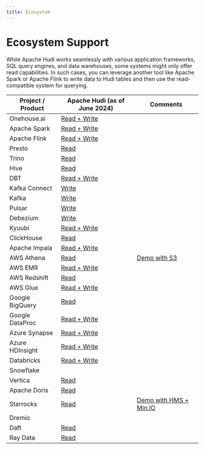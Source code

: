 ```yaml
---
title: Ecosystem
---
```


# Ecosystem Support

While Apache Hudi works seamlessly with various application frameworks, SQL query engines, and data warehouses, some systems might only offer read capabilities. 
In such cases, you can leverage another tool like Apache Spark or Apache Flink to write data to Hudi tables and then use the read-compatible system for querying.

| Project / Product | Apache Hudi (as of June 2024)                                                                                            | Comments    |
| ----------------- | ------------------------------------------------------------------------------------------------------------------------ | ----------- |
| Onehouse.ai       | [Read + Write](https://www.onehouse.ai/universal-data-lakehouse)                                                         |             |
| Apache Spark      | [Read + Write](https://hudi.apache.org/docs/quick-start-guide)                                                           |             |
| Apache Flink      | [Read + Write](https://hudi.apache.org/docs/flink-quick-start-guide)                                                     |             |
| Presto            | [Read](https://prestodb.io/docs/current/connector/hudi.html)                                                             |             |
| Trino             | [Read](https://trino.io/docs/current/connector/hudi.html)                                                                |             |
| Hive              | [Read](https://hudi.apache.org/docs/next/query_engine_setup/#hive)                                                       |             |
| DBT               | [Read + Write](https://hudi.apache.org/blog/2022/07/11/build-open-lakehouse-using-apache-hudi-and-dbt)                   |             |
| Kafka Connect     | [Write](https://github.com/apache/hudi/tree/master/hudi-kafka-connect)                                                   |             |
| Kafka             | [Write](https://hudi.apache.org/docs/hoodie_deltastreamer#kafka)                                                         |             |
| Pulsar            | [Write](https://hub.streamnative.io/connectors/lakehouse-sink/2.9.2/)                                                    |             |
| Debezium          | [Write](https://hudi.apache.org/cn/blog/2022/01/14/change-data-capture-with-debezium-and-apache-hudi/)                   |             |
| Kyuubi            | [Read + Write](https://kyuubi.readthedocs.io/en/v1.6.0-incubating-rc0/connector/flink/hudi.html)                         |             |
| ClickHouse        | [Read](https://clickhouse.com/docs/en/whats-new/changelog/#-clickhouse-release-2211-2022-11-17)                          |             |
| Apache Impala     | [Read + Write](https://hudi.apache.org/docs/querying_data/#impala-34-or-later)                                           |             |
| AWS Athena        | [Read](https://docs.aws.amazon.com/athena/latest/ug/querying-hudi.html)                                                  | [Demo with S3](https://docs.aws.amazon.com/athena/latest/ug/querying-hudi.html) |
| AWS EMR           | [Read + Write](https://docs.aws.amazon.com/emr/latest/ReleaseGuide/emr-hudi-installation-and-configuration.html)         |             |
| AWS Redshift      | [Read](https://docs.aws.amazon.com/redshift/latest/dg/c-spectrum-external-tables.html)                                   |             |
| AWS Glue          | [Read + Write](https://docs.aws.amazon.com/glue/latest/dg/aws-glue-programming-etl-format-hudi.html)                     |             |
| Google BigQuery   | [Read](https://hudi.apache.org/docs/gcp_bigquery/)                                                                       |             |
| Google DataProc   | [Read + Write](https://cloud.google.com/blog/products/data-analytics/getting-started-with-new-table-formats-on-dataproc) |             |
| Azure Synapse     | [Read + Write](https://www.onehouse.ai/blog/apache-hudi-on-microsoft-azure)                                              |             |
| Azure HDInsight   | [Read + Write](https://www.onehouse.ai/blog/apache-hudi-on-microsoft-azure)                                              |             |
| Databricks        | [Read + Write](https://hudi.apache.org/docs/azure_hoodie/)                                                               |             |
| Snowflake         |                                                                                                                          |             |
| Vertica           | [Read](https://www.vertica.com/kb/Apache_Hudi_TE/Content/Partner/Apache_Hudi_TE.htm)                                     |             |
| Apache Doris      | [Read](https://doris.apache.org/docs/ecosystem/external-table/hudi-external-table/)                                      |             |
| Starrocks         | [Read](https://docs.starrocks.io/docs/data_source/catalog/hudi_catalog/)                                                 | [Demo with HMS + Min.IO](https://github.com/StarRocks/demo/tree/master/documentation-samples/hudi)            |
| Dremio            |                                                                                                                          |             |
| Daft              | [Read](https://www.getdaft.io/projects/docs/en/stable/user_guide/integrations/hudi.html)                                 |             |
| Ray Data          | [Read](https://docs.ray.io/en/master/data/api/input_output.html#hudi)                                                    |             |
